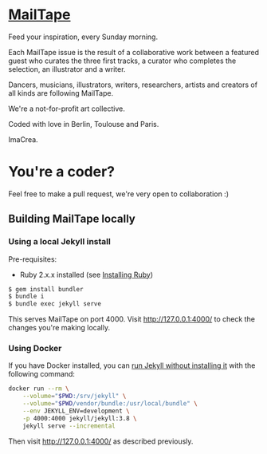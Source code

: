 # [MailTape](https://mailta.pe)
Feed your inspiration, every Sunday morning.

Each MailTape issue is the result of a collaborative work between a featured guest who curates the three first tracks, a curator who completes the selection, an illustrator and a writer.

Dancers, musicians, illustrators, writers, researchers, artists and creators of all kinds are following MailTape.

We're a not-for-profit art collective.

Coded with love in Berlin, Toulouse and Paris.

ImaCrea.

# You're a coder?
Feel free to make a pull request, we're very open to collaboration :)

## Building MailTape locally

### Using a local Jekyll install

Pre-requisites:
* Ruby 2.x.x installed (see [Installing Ruby](https://www.ruby-lang.org/en/documentation/installation/))

```bash
$ gem install bundler
$ bundle i
$ bundle exec jekyll serve
```

This serves MailTape on port 4000. Visit http://127.0.0.1:4000/ to check the
changes you're making locally.

### Using Docker

If you have Docker installed, you can [run Jekyll without installing it](https://dev.to/michael/compile-a-jekyll-project-without-installing-jekyll-or-ruby-by-using-docker-4184) with the following command:

```bash
docker run --rm \
    --volume="$PWD:/srv/jekyll" \
    --volume="$PWD/vendor/bundle:/usr/local/bundle" \
    --env JEKYLL_ENV=development \
    -p 4000:4000 jekyll/jekyll:3.8 \
    jekyll serve --incremental
```

Then visit http://127.0.0.1:4000/ as described previously.